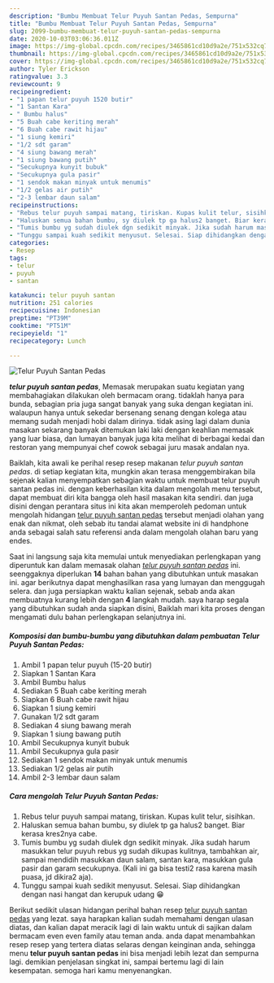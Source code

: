 ```yaml
---
description: "Bumbu Membuat Telur Puyuh Santan Pedas, Sempurna"
title: "Bumbu Membuat Telur Puyuh Santan Pedas, Sempurna"
slug: 2099-bumbu-membuat-telur-puyuh-santan-pedas-sempurna
date: 2020-10-03T03:06:36.011Z
image: https://img-global.cpcdn.com/recipes/3465861cd10d9a2e/751x532cq70/telur-puyuh-santan-pedas-foto-resep-utama.jpg
thumbnail: https://img-global.cpcdn.com/recipes/3465861cd10d9a2e/751x532cq70/telur-puyuh-santan-pedas-foto-resep-utama.jpg
cover: https://img-global.cpcdn.com/recipes/3465861cd10d9a2e/751x532cq70/telur-puyuh-santan-pedas-foto-resep-utama.jpg
author: Tyler Erickson
ratingvalue: 3.3
reviewcount: 9
recipeingredient:
- "1 papan telur puyuh 1520 butir"
- "1 Santan Kara"
- " Bumbu halus"
- "5 Buah cabe keriting merah"
- "6 Buah cabe rawit hijau"
- "1 siung kemiri"
- "1/2 sdt garam"
- "4 siung bawang merah"
- "1 siung bawang putih"
- "Secukupnya kunyit bubuk"
- "Secukupnya gula pasir"
- "1 sendok makan minyak untuk menumis"
- "1/2 gelas air putih"
- "2-3 lembar daun salam"
recipeinstructions:
- "Rebus telur puyuh sampai matang, tiriskan. Kupas kulit telur, sisihkan."
- "Haluskan semua bahan bumbu, sy diulek tp ga halus2 banget. Biar kerasa kres2nya cabe."
- "Tumis bumbu yg sudah diulek dgn sedikit minyak. Jika sudah harum masukkan telur puyuh rebus yg sudah dikupas kulitnya, tambahkan air, sampai mendidih masukkan daun salam, santan kara, masukkan gula pasir dan garam secukupnya. (Kali ini ga bisa testi2 rasa karena masih puasa, jd dikira2 aja)."
- "Tunggu sampai kuah sedikit menyusut. Selesai. Siap dihidangkan dengan nasi hangat dan kerupuk udang 😁"
categories:
- Resep
tags:
- telur
- puyuh
- santan

katakunci: telur puyuh santan 
nutrition: 251 calories
recipecuisine: Indonesian
preptime: "PT39M"
cooktime: "PT51M"
recipeyield: "1"
recipecategory: Lunch

---
```



![Telur Puyuh Santan Pedas](https://img-global.cpcdn.com/recipes/3465861cd10d9a2e/751x532cq70/telur-puyuh-santan-pedas-foto-resep-utama.jpg)

<b><i>telur puyuh santan pedas</i></b>, Memasak merupakan suatu kegiatan yang membahagiakan dilakukan oleh bermacam orang. tidaklah hanya para bunda, sebagian pria juga sangat banyak yang suka dengan kegiatan ini. walaupun hanya untuk sekedar bersenang senang dengan kolega atau memang sudah menjadi hobi dalam dirinya. tidak asing lagi dalam dunia masakan sekarang banyak ditemukan laki laki dengan keahlian memasak yang luar biasa, dan lumayan banyak juga kita melihat di berbagai kedai dan restoran yang mempunyai chef cowok sebagai juru masak andalan nya.



Baiklah, kita awali ke perihal resep resep makanan <i>telur puyuh santan pedas</i>. di setiap kegiatan kita, mungkin akan terasa menggembirakan bila sejenak kalian menyempatkan sebagian waktu untuk membuat telur puyuh santan pedas ini. dengan keberhasilan kita dalam mengolah menu tersebut, dapat membuat diri kita bangga oleh hasil masakan kita sendiri. dan juga disini dengan perantara situs ini kita akan memperoleh pedoman untuk mengolah hidangan <u>telur puyuh santan pedas</u> tersebut menjadi olahan yang enak dan nikmat, oleh sebab itu tandai alamat website ini di handphone anda sebagai salah satu referensi anda dalam mengolah olahan baru yang endes.


Saat ini langsung saja kita memulai untuk menyediakan perlengkapan yang diperuntuk kan dalam memasak olahan <u><i>telur puyuh santan pedas</i></u> ini. seenggaknya diperlukan <b>14</b> bahan bahan yang dibutuhkan untuk masakan ini. agar berikutnya dapat menghasilkan rasa yang lumayan dan menggugah selera. dan juga persiapkan waktu kalian sejenak, sebab anda akan membuatnya kurang lebih dengan <b>4</b> langkah mudah. saya harap segala yang dibutuhkan sudah anda siapkan disini, Baiklah mari kita proses dengan mengamati dulu bahan perlengkapan selanjutnya ini.

<!--inarticleads1-->

##### Komposisi dan bumbu-bumbu yang dibutuhkan dalam pembuatan Telur Puyuh Santan Pedas:

1. Ambil 1 papan telur puyuh (15-20 butir)
1. Siapkan 1 Santan Kara
1. Ambil  Bumbu halus
1. Sediakan 5 Buah cabe keriting merah
1. Siapkan 6 Buah cabe rawit hijau
1. Siapkan 1 siung kemiri
1. Gunakan 1/2 sdt garam
1. Sediakan 4 siung bawang merah
1. Siapkan 1 siung bawang putih
1. Ambil Secukupnya kunyit bubuk
1. Ambil Secukupnya gula pasir
1. Sediakan 1 sendok makan minyak untuk menumis
1. Sediakan 1/2 gelas air putih
1. Ambil 2-3 lembar daun salam




<!--inarticleads2-->

##### Cara mengolah Telur Puyuh Santan Pedas:

1. Rebus telur puyuh sampai matang, tiriskan. Kupas kulit telur, sisihkan.
1. Haluskan semua bahan bumbu, sy diulek tp ga halus2 banget. Biar kerasa kres2nya cabe.
1. Tumis bumbu yg sudah diulek dgn sedikit minyak. Jika sudah harum masukkan telur puyuh rebus yg sudah dikupas kulitnya, tambahkan air, sampai mendidih masukkan daun salam, santan kara, masukkan gula pasir dan garam secukupnya. (Kali ini ga bisa testi2 rasa karena masih puasa, jd dikira2 aja).
1. Tunggu sampai kuah sedikit menyusut. Selesai. Siap dihidangkan dengan nasi hangat dan kerupuk udang 😁




Berikut sedikit ulasan hidangan perihal bahan resep <u>telur puyuh santan pedas</u> yang lezat. saya harapkan kalian sudah memahami dengan ulasan diatas, dan kalian dapat meracik lagi di lain waktu untuk di sajikan dalam bermacam even even family atau teman anda. anda dapat menambahkan resep resep yang tertera diatas selaras dengan keinginan anda, sehingga menu <b>telur puyuh santan pedas</b> ini bisa menjadi lebih lezat dan sempurna lagi. demikian penjelasan singkat ini, sampai bertemu lagi di lain kesempatan. semoga hari kamu menyenangkan.
